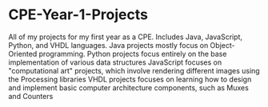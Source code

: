 # CPE-Year-1-Projects
All of my projects for my first year as a CPE. Includes Java, JavaScript, Python, and VHDL languages.
Java projects mostly focus on Object-Oriented programming.
Python projects focus entirely on the base implementation of various data structures
JavaScript focuses on "computational art" projects, which involve rendering different images using the Processing libraries
VHDL projects focuses on learning how to design and implement basic computer architecture components, such as Muxes and Counters
